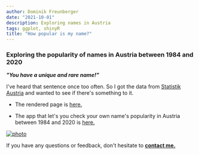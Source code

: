 ```yaml
---
author: Dominik Freunberger
date: "2021-10-01"
description: Exploring names in Austria
tags: ggplot, shinyR
title: "How popular is my name?"
---
```

### Exploring the popularity of names in Austria between 1984 and 2020

___"You have a unique and rare name!"___ 

I've heard that sentence once too often. So I got the data from [Statistik Austria](https://www.statistik.at/web_de/statistiken/menschen_und_gesellschaft/bevoelkerung/geborene/vornamen/index.html) and wanted to see if there's something to it.

- The rendered page is [here.](https://dmnkfr.github.io/my_name/)

- The app that let's you check your own name's popularity in Austria between 1984 and 2020 is [here.](https://dmnkfr.shinyapps.io/my_name_your_name/)

[![photo](/projects/images/my_name.png)](https://dmnkfr.github.io/my_name/)

If you have any questions or feedback, don't hesitate to [__contact me.__](https://dmnkfr.netlify.app/)
